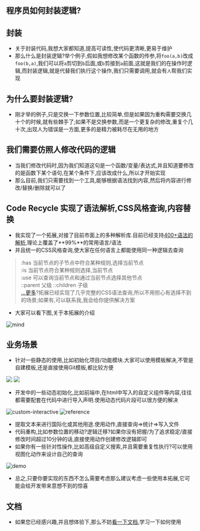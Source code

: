## 程序员如何封装逻辑?
## 封装
- 关于封装代码,我想大家都知道,提高可读性,使代码更清晰,更易于维护
- 那么什么是封装逻辑?举个例子,假如我想修改某个函数的传参,将`foo(a,b)`改成`foo(b,a)`,我们可以将`a`剪切到`b`后面,或`b`剪接到`a`前面,这就是我们的在操作时逻辑,而封装逻辑,就是代替我们执行这个操作,我们只需要调用,就会有`人`帮我们实现

## 为什么要封装逻辑?
- 刚才举的例子,只是交换一下参数位置,比较简单,但是如果因为重构需要交换几十个的时候,就有些棘手了;如果不是交换参数,而是一个更复杂的修改,重复个几十次,出现人为错误是一方面,更多的是精力被耗尽在无用的地方

## 我们需要仿照人修改代码的逻辑
- 当我们修改代码时,因为我们知道这句是一个函数/变量/表达式,并且知道要修改的是函数下某个语句,在某个条件下,应该改成什么,所以才开始实现
- 那么目前,我们只需要找到一个工具,能够根据语法找到内容,然后将内容进行修改/替换/删除就可以了

## Code Recycle 实现了语法解析,CSS风格查询,内容替换
- 我实现了一个拓展,对接了目前市面上的多种解析库.目前已经支持[400+语法的解析](https://wszgrcy.github.io/code-recycle/#/zh-Hans/%E8%AE%BE%E8%AE%A1/css%E8%AF%AD%E6%B3%95%E6%9F%A5%E8%AF%A2?id=%e6%94%af%e6%8c%81%e8%af%ad%e8%a8%80%e8%af%ad%e6%b3%95),理论上覆盖了**99%**的常用语言/语法
- 并且统一的CSS风格查询,使大家在任何语言上都能使用同一种逻辑去查询
> :has 当前节点的子节点中符合某种规则,选择当前节点  
> :is 当前节点符合某种规则选择,当前节点  
> :use 可以查询当前节点和通过当前节点选择其他节点  
> ::parent 父级 ::children 子级  
> [...更多](https://wszgrcy.github.io/code-recycle/#/zh-Hans/%E8%AE%BE%E8%AE%A1/css%E8%AF%AD%E6%B3%95%E6%9F%A5%E8%AF%A2?id=css-%e9%80%89%e6%8b%a9%e5%99%a8%e6%94%af%e6%8c%81)?拓展已经实现了几乎完整的CSS语法查询,所以不用担心有选择不到的场景;如果有,可以联系我,我会给你提供解决方案
- 大家可以看下图,关于本拓展的介绍

![mind](https://cdn.jsdelivr.net/gh/wszgrcy/code-recycle@1.1.0/docs/zh-Hans/image/mind.png)

## 业务场景
- 针对一些静态的使用,比如初始化项目/功能模块.大家可以使用模板解决,不管是自建模板,还是直接使用Git模板,都比较方便

![](https://cdn.jsdelivr.net/gh/wszgrcy/code-recycle@1.1.0/docs/image/template.webp)
![](https://cdn.jsdelivr.net/gh/wszgrcy/code-recycle@1.1.0/docs/zh-Hans/image/gitClone.png)

- 开发中的一些动态初始化,比如前端中,在html中写入的自定义组件等内容,往往都需要配套在代码中进行导入声明.使用动态代码片段可以很方便的解决

![custom-interactive](https://cdn.jsdelivr.net/gh/wszgrcy/code-recycle@1.1.0/docs/image/custom-interactive.jpg)
![reference](https://cdn.jsdelivr.net/gh/wszgrcy/code-recycle@1.1.0/docs/image/dynamic-snippet-angular/reference.gif)

- 提取文本来进行国际化或其他用途.使用动作,直接查询=>统计=>写入文件
- 代码重构,比如参数位置的移动?逻辑迁移?如果你没有把握/为了追求稳定/直接修改时间超过10分钟的话,直接使用动作创建修改逻辑即可
- 如果你有一些针对性操作,比如高级自定义搜索,并且需要重复性执行?可以使用视图化动作来设计自己的查询

![demo](https://cdn.jsdelivr.net/gh/wszgrcy/code-recycle@1.1.0/docs/image/view-action/demo.gif)

- 总之,只要你要实现的东西不怎么需要考虑那么建议考虑一些使用本拓展,它可能会给开发带来意想不到的惊喜

## 文档
- 如果您已经感兴趣,并且想体验下,那么不妨[看一下文档](https://wszgrcy.github.io/code-recycle/#/zh-Hans/README),学习一下如何使用